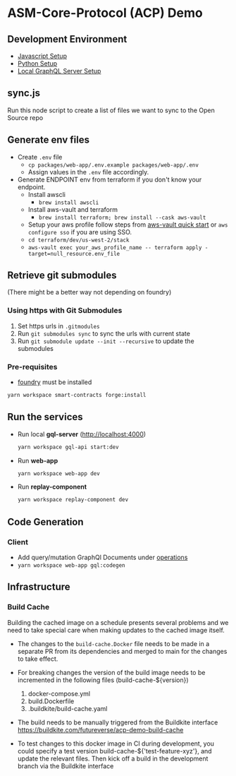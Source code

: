 # ASM-Core-Protocol (ACP) Demo

## Development Environment

- [Javascript Setup](docs/js-setup.md)
- [Python Setup](docs/python-setup.md)
- [Local GraphQL Server Setup](docs/local-gql-setup.md)

## sync.js

Run this node script to create a list of files we want to sync to the Open Source repo

## Generate env files

- Create `.env` file
  - `cp packages/web-app/.env.example packages/web-app/.env`
  - Assign values in the `.env` file accordingly.
- Generate ENDPOINT env from terraform if you don't know your endpoint.
  - Install awscli
    - `brew install awscli`
  - Install aws-vault and terraform
    - `brew install terraform; brew install --cask aws-vault`
  - Setup your aws profile follow steps from [aws-vault quick start](https://github.com/99designs/aws-vault#quick-start) or `aws configure sso` if you are using SSO.
  - `cd terraform/dev/us-west-2/stack`
  - `aws-vault exec your_aws_profile_name -- terraform apply -target=null_resource.env_file`

## Retrieve git submodules

(There might be a better way not depending on foundry)

### Using https with Git Submodules

1. Set https urls in `.gitmodules`
2. Run `git submodules sync` to sync the urls with current state
3. Run `git submodule update --init --recursive` to update the submodules

### Pre-requisites

- [foundry](https://book.getfoundry.sh/getting-started/installation) must be installed

```sh
yarn workspace smart-contracts forge:install
```

## Run the services

- Run local **gql-server** (<http://localhost:4000>)

  ```sh
  yarn workspace gql-api start:dev
  ```

- Run **web-app**

  ```sh
  yarn workspace web-app dev
  ```

- Run **replay-component**

  ```sh
  yarn workspace replay-component dev
  ```

## Code Generation

### Client

- Add query/mutation GraphQl Documents under [operations](packages/web-app/src/graphql/operations)
- `yarn workspace web-app gql:codegen`

## Infrastructure

### Build Cache

Building the cached image on a schedule presents several problems and we need to take special care when making updates to the cached image itself.

- The changes to the `build-cache.Docker` file needs to be made in a separate PR from its dependencies and merged to main for the changes to take effect.

- For breaking changes the version of the build image needs to be incremented in the following files (build-cache-${version})

  1. docker-compose.yml
  2. build.Dockerfile
  3. .buildkite/build-cache.yaml

- The build needs to be manually triggered from the Buildkite interface
  <https://buildkite.com/futureverse/acp-demo-build-cache>

- To test changes to this docker image in CI during development, you could specify a test version build-cache-${'test-feature-xyz'}, and update the relevant files. Then kick off a build in the development branch via the Buildkite interface
